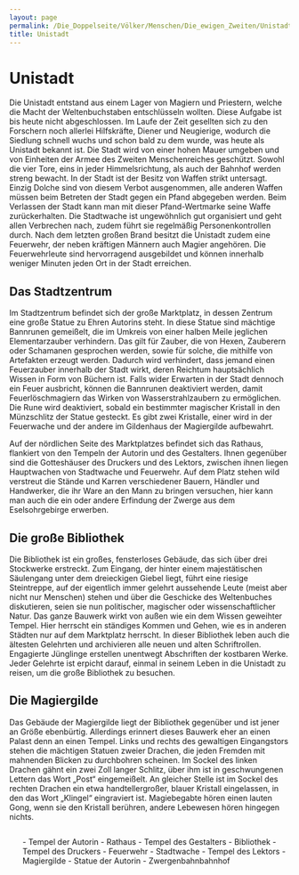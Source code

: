 ```yaml
---
layout: page
permalink: /Die_Doppelseite/Völker/Menschen/Die_ewigen_Zweiten/Unistadt
title: Unistadt
---
```


# Unistadt

Die Unistadt entstand aus einem Lager von Magiern und Priestern, welche die Macht der Weltenbuchstaben entschlüsseln wollten. Diese Aufgabe ist bis heute nicht abgeschlossen. Im Laufe der Zeit gesellten sich zu den Forschern noch allerlei Hilfskräfte, Diener und Neugierige, wodurch die Siedlung schnell wuchs und schon bald zu dem wurde, was heute als Unistadt bekannt ist. Die Stadt wird von einer hohen Mauer umgeben und von Einheiten der Armee des Zweiten Menschenreiches geschützt. Sowohl die vier Tore, eins in jeder Himmelsrichtung, als auch der Bahnhof werden streng bewacht. In der Stadt ist der Besitz von Waffen strikt untersagt. Einzig Dolche sind von diesem Verbot ausgenommen, alle anderen Waffen müssen beim Betreten der Stadt gegen ein Pfand abgegeben werden. Beim Verlassen der Stadt kann man mit dieser Pfand-Wertmarke seine Waffe zurückerhalten. Die Stadtwache ist ungewöhnlich gut organisiert und geht allen Verbrechen nach, zudem führt sie regelmäßig Personenkontrollen durch. Nach dem letzten großen Brand besitzt die Unistadt zudem eine Feuerwehr, der neben kräftigen Männern auch Magier angehören. Die Feuerwehrleute sind hervorragend ausgebildet und können innerhalb weniger Minuten jeden Ort in der Stadt erreichen.

## Das Stadtzentrum

Im Stadtzentrum befindet sich der große Marktplatz, in dessen Zentrum eine große Statue zu Ehren Autorins steht. In diese Statue sind mächtige Bannrunen gemeißelt, die im Umkreis von einer halben Meile jeglichen Elementarzauber verhindern. Das gilt für Zauber, die von Hexen, Zauberern oder Schamanen gesprochen werden, sowie für solche, die mithilfe von Artefakten erzeugt werden. Dadurch wird verhindert, dass jemand einen Feuerzauber innerhalb der Stadt wirkt, deren Reichtum hauptsächlich Wissen in Form von Büchern ist. Falls wider Erwarten in der Stadt dennoch ein Feuer ausbricht, können die Bannrunen deaktiviert werden, damit Feuerlöschmagiern das Wirken von Wasserstrahlzaubern zu ermöglichen. Die Rune wird deaktiviert, sobald ein bestimmter magischer Kristall in den Münzschlitz der Statue gesteckt. Es gibt zwei Kristalle, einer wird in der Feuerwache und der andere im Gildenhaus der Magiergilde aufbewahrt.

Auf der nördlichen Seite des Marktplatzes befindet sich das Rathaus, flankiert von den Tempeln der Autorin und des Gestalters. Ihnen gegenüber sind die Gotteshäuser des Druckers und des Lektors, zwischen ihnen liegen Hauptwachen von Stadtwache und Feuerwehr. Auf dem Platz stehen wild verstreut die Stände und Karren verschiedener Bauern, Händler und Handwerker, die ihr Ware an den Mann zu bringen versuchen, hier kann man auch die ein oder andere Erfindung der Zwerge aus dem Eselsohrgebirge erwerben.

## Die große Bibliothek

Die Bibliothek ist ein großes, fensterloses Gebäude, das sich über drei Stockwerke erstreckt. Zum Eingang, der hinter einem majestätischen Säulengang unter dem dreieckigen Giebel liegt, führt eine riesige Steintreppe, auf der eigentlich immer gelehrt aussehende Leute (meist aber nicht nur Menschen) stehen und über die Geschicke des Weltenbuches diskutieren, seien sie nun politischer, magischer oder wissenschaftlicher Natur. Das ganze Bauwerk wirkt von außen wie ein dem Wissen geweihter Tempel. Hier herrscht ein ständiges Kommen und Gehen, wie es in anderen Städten nur auf dem Marktplatz herrscht. In dieser Bibliothek leben auch die ältesten Gelehrten und archivieren alle neuen und alten Schriftrollen. Engagierte Jünglinge erstellen unentwegt Abschriften der kostbaren Werke. Jeder Gelehrte ist erpicht darauf, einmal in seinem Leben in die Unistadt zu reisen, um die große Bibliothek zu besuchen.

## Die Magiergilde

Das Gebäude der Magiergilde liegt der Bibliothek gegenüber und ist jener an Größe ebenbürtig. Allerdings erinnert dieses Bauwerk eher an einen Palast denn an einen Tempel. Links und rechts des gewaltigen Eingangstors stehen die mächtigen Statuen zweier Drachen, die jeden Fremden mit mahnenden Blicken zu durchbohren scheinen. Im Sockel des linken Drachen gähnt ein zwei Zoll langer Schlitz, über ihm ist in geschwungenen Lettern das Wort &bdquo;Post&ldquo; eingemeißelt. An gleicher Stelle ist im Sockel des rechten Drachen ein etwa handtellergroßer, blauer Kristall eingelassen, in den das Wort &bdquo;Klingel&ldquo; eingraviert ist. Magiebegabte hören einen lauten Gong, wenn sie den Kristall berühren, andere Lebewesen hören hingegen nichts.

<img alt="" src="{{ site.baseurl }}/assets/pics/weltenbuch/abenteuer/leseratten/unistadt-karte-web.png" />

<ol>
- Tempel der Autorin
- Rathaus
- Tempel des Gestalters
- Bibliothek
- Tempel des Druckers
- Feuerwehr
- Stadtwache
- Tempel des Lektors
- Magiergilde
- Statue der Autorin
- Zwergenbahnbahnhof
</ol>
